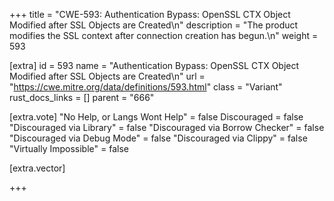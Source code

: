 +++
title = "CWE-593: Authentication Bypass: OpenSSL CTX Object Modified after SSL Objects are Created\n"
description = "The product modifies the SSL context after connection creation has begun.\n"
weight = 593

[extra]
id = 593
name = "Authentication Bypass: OpenSSL CTX Object Modified after SSL Objects are Created\n"
url = "https://cwe.mitre.org/data/definitions/593.html"
class = "Variant"
rust_docs_links = []
parent = "666"

[extra.vote]
"No Help, or Langs Wont Help" = false
Discouraged = false
"Discouraged via Library" = false
"Discouraged via Borrow Checker" = false
"Discouraged via Debug Mode" = false
"Discouraged via Clippy" = false
"Virtually Impossible" = false

[extra.vector]

+++
